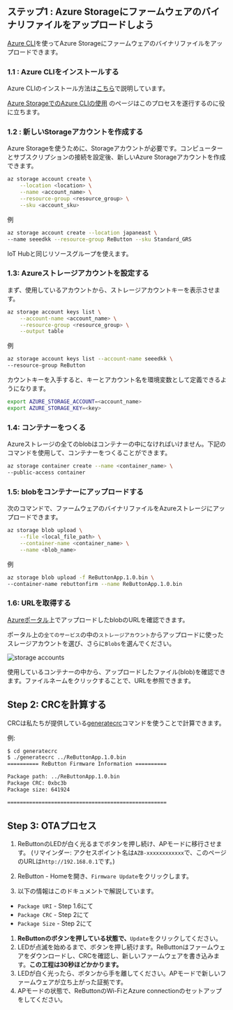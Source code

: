 ## ステップ1 : Azure Storageにファームウェアのバイナリファイルをアップロードしよう

[Azure CLI](https://docs.microsoft.com/ja-jp/cli/azure/)を使ってAzure Storageにファームウェアのバイナリファイルをアップロードできます。

### 1.1 : Azure CLIをインストールする

Azure CLIのインストール方法は[こちら](https://docs.microsoft.com/ja-jp/cli/azure/install-azure-cli)で説明しています。

[Azure StorageでのAzure CLIの使用](https://docs.microsoft.com/ja-jp/azure/storage/common/storage-azure-cli) のページはこのプロセスを遂行するのに役に立ちます。

### 1.2 : 新しいStorageアカウントを作成する

Azure Storageを使うために、Storageアカウントが必要です。コンピューターとサブスクリプションの接続を設定後、新しいAzure Storageアカウントを作成できます。

```bash
az storage account create \
    --location <location> \
    --name <account_name> \
    --resource-group <resource_group> \
    --sku <account_sku>
```
例
```bash
az storage account create --location japaneast \
--name seeedkk --resource-group ReButton --sku Standard_GRS
```
IoT Hubと同じリソースグループを使えます。

### 1.3: Azureストレージアカウントを設定する
まず、使用しているアカウントから、ストレージアカウントキーを表示させます。
```bash
az storage account keys list \
    --account-name <account_name> \
    --resource-group <resource_group> \
    --output table
```
例
```bash
az storage account keys list --account-name seeedkk \
--resource-group ReButton
```
カウントキーを入手すると、キーとアカウント名を環境変数として定義できるようになります。

```bash
export AZURE_STORAGE_ACCOUNT=<account_name>
export AZURE_STORAGE_KEY=<key>
```

### 1.4: コンテナーをつくる

Azureストレージの全てのblobはコンテナーの中になければいけません。下記のコマンドを使用して、コンテナーをつくることができます。

```bash
az storage container create --name <container_name> \
--public-access container
```

### 1.5: blobをコンテナーにアップロードする

次のコマンドで、ファームウェアのバイナリファイルをAzureストレージにアップロードできます。
```bash
az storage blob upload \
    --file <local_file_path> \
    --container-name <container_name> \
    --name <blob_name>
```
例
```bash
az storage blob upload -f ReButtonApp.1.0.bin \
--container-name rebuttonfirm --name ReButtonApp.1.0.bin
```

### 1.6: URLを取得する

[Azureポータル](https://portal.azure.com)上でアップロードしたblobのURLを確認できます。

ポータル上の`全てのサービス`の中の`ストレージアカウント`からアップロードに使ったスレージアカウントを選び、さらに`Blobs`を選んでください。

![storage accounts](img/storage_accounts.png)

使用しているコンテナーの中から、アップロードしたファイル(blob)を確認できます。ファイルネームをクリックすることで、URLを参照できます。

## Step 2: CRCを計算する

CRCは私たちが提供している[generatecrc](https://github.com/SeeedJP/ReButton/tree/master/tools/generatecrc)コマンドを使うことで計算できます。

例:
```bash
$ cd generatecrc
$ ./generatecrc ../ReButtonApp.1.0.bin
========== ReButton Firmware Information ==========

Package path: ../ReButtonApp.1.0.bin
Package CRC: 0xbc3b
Package size: 641924

===================================================
```

## Step 3: OTAプロセス

1. ReButtonのLEDが白く光るまでボタンを押し続け、APモードに移行させます。
   (リマインダー: アクセスポイント名は`AZB-xxxxxxxxxxxx`で、このページのURLは`http://192.168.0.1`です。)

1. ReButton - Homeを開き、`Firmware Update`をクリックします。

1. 以下の情報はこのドキュメントで解説しています。
  - `Package URI` - Step 1.6にて
  - `Package CRC` - Step 2にて
  - `Package Size` - Step 2にて

1. **ReButtonのボタンを押している状態で、**`Update`をクリックしてください。
1. LEDが点滅を始めるまで、ボタンを押し続けます。ReButtonはファームウェアをダウンロードし、CRCを確認し、新しいファームウェアを書き込みます。**この工程は30秒ほどかかります。**
1. LEDが白く光ったら、ボタンから手を離してください。APモードで新しいファームウェアが立ち上がった証拠です。
1. APモードの状態で、ReButtonのWi-FiとAzure connectionのセットアップをしてください。